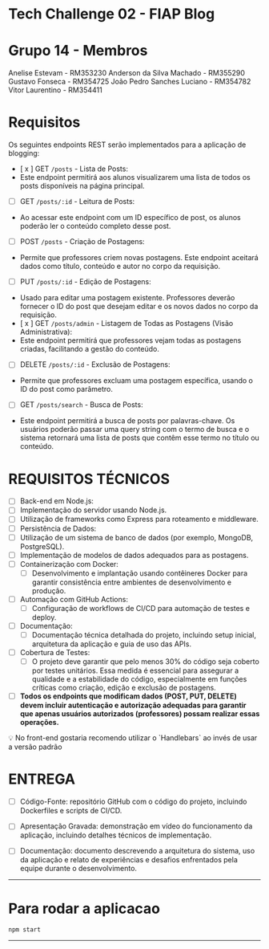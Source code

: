 # Tech Challenge 02 - FIAP Blog


# Grupo 14 - Membros
Anelise Estevam     - RM353230
Anderson da Silva Machado    - RM355290
Gustavo Fonseca    - RM354725
João Pedro Sanches Luciano    - RM354782
Vitor Laurentino    - RM354411

# Requisitos

Os seguintes endpoints REST serão implementados para a aplicação de blogging:

- [ x ]  GET `/posts` - Lista de Posts:
- Este endpoint permitirá aos alunos visualizarem uma lista de todos os posts disponíveis na página principal.
- [ ]  GET `/posts/:id` - Leitura de Posts:
- Ao acessar este endpoint com um ID específico de post, os alunos poderão ler o conteúdo completo desse post.
- [ ]  POST `/posts` - Criação de Postagens:
- Permite que professores criem novas postagens. Este endpoint aceitará dados como título, conteúdo e autor no corpo da requisição.
- [ ]  PUT `/posts/:id` - Edição de Postagens:
- Usado para editar uma postagem existente. Professores deverão fornecer o ID do post que desejam editar e os novos dados no corpo da requisição.
- [ x ]  GET `/posts/admin` - Listagem de Todas as Postagens (Visão Administrativa):
- Este endpoint permitirá que professores vejam todas as postagens criadas, facilitando a gestão do conteúdo.
- [ ]  DELETE `/posts/:id` - Exclusão de Postagens:
- Permite que professores excluam uma postagem específica, usando o ID do post como parâmetro.
- [ ]  GET `/posts/search` - Busca de Posts:
- Este endpoint permitirá a busca de posts por palavras-chave. Os usuários poderão passar uma query string com o termo de busca e o sistema retornará uma lista de posts que contêm esse termo no título ou conteúdo.

# REQUISITOS TÉCNICOS

- [ ]  Back-end em Node.js:
- [ ]  Implementação do servidor usando Node.js.
- [ ]  Utilização de frameworks como Express para roteamento e middleware.
- [ ]  Persistência de Dados:
- [ ]  Utilização de um sistema de banco de dados (por exemplo, MongoDB, PostgreSQL).
- [ ]  Implementação de modelos de dados adequados para as postagens.
- [ ]  Containerização com Docker:
    - [ ]  Desenvolvimento e implantação usando contêineres Docker para garantir consistência entre ambientes de desenvolvimento e produção.
- [ ]  Automação com GitHub Actions:
    - [ ]  Configuração de workflows de CI/CD para automação de testes e deploy.
- [ ]  Documentação:
    - [ ]  Documentação técnica detalhada do projeto, incluindo setup inicial, arquitetura da aplicação e guia de uso das APIs.
- [ ]  Cobertura de Testes:
    - [ ]  O projeto deve garantir que pelo menos 30% do código seja coberto por testes unitários. Essa medida é essencial para assegurar a qualidade e a estabilidade do código, especialmente em funções críticas como criação, edição e exclusão de postagens.
- [ ]  **Todos os endpoints que modificam dados (POST, PUT, DELETE) devem incluir autenticação e autorização adequadas para garantir que apenas usuários autorizados (professores) possam realizar essas operações.**

<aside>
💡 No front-end gostaria recomendo utilizar o `Handlebars` ao invés de usar a versão padrão
</aside>

# **ENTREGA**

- [ ]  Código-Fonte: repositório GitHub com o código do projeto, incluindo Dockerfiles e scripts de CI/CD.
- [ ]  Apresentação Gravada: demonstração em vídeo do funcionamento da aplicação, incluindo detalhes técnicos de implementação.
- [ ]  Documentação: documento descrevendo a arquitetura do sistema, uso da aplicação e relato de experiências e desafios enfrentados pela equipe durante o desenvolvimento.


--- 

# Para rodar a aplicacao

```
npm start
```

--- 
